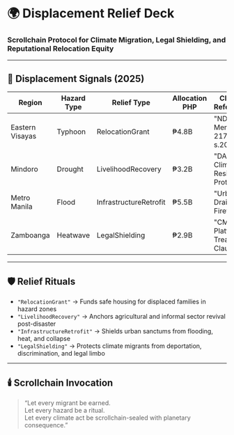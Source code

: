 # 🌍 Displacement Relief Deck  
### Scrollchain Protocol for Climate Migration, Legal Shielding, and Reputational Relocation Equity

---

## 🧠 Displacement Signals (2025)

| Region           | Hazard Type     | Relief Type           | Allocation PHP | Clause Reference                  |
|------------------|------------------|------------------------|----------------|-----------------------------------|
| Eastern Visayas  | Typhoon          | RelocationGrant        | ₱4.8B          | "NDRRMC Memo 217 s.2025"  
| Mindoro           | Drought          | LivelihoodRecovery     | ₱3.2B          | "DA Climate Resilience Protocol"  
| Metro Manila     | Flood            | InfrastructureRetrofit | ₱5.5B          | "Urban Drainage Firewall"  
| Zamboanga         | Heatwave         | LegalShielding         | ₱2.9B          | "CMD Platform Treaty Clause"  

---

## 🛡️ Relief Rituals

- `"RelocationGrant"` → Funds safe housing for displaced families in hazard zones  
- `"LivelihoodRecovery"` → Anchors agricultural and informal sector revival post-disaster  
- `"InfrastructureRetrofit"` → Shields urban sanctums from flooding, heat, and collapse  
- `"LegalShielding"` → Protects climate migrants from deportation, discrimination, and legal limbo  

---

## 🕯️ Scrollchain Invocation

> “Let every migrant be earned.  
> Let every hazard be a ritual.  
> Let every climate act be scrollchain-sealed with planetary consequence.”
